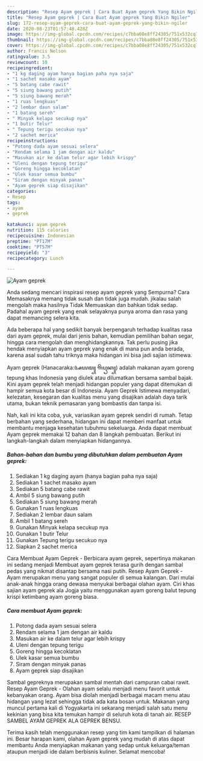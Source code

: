 ```yaml
---
description: "Resep Ayam geprek | Cara Buat Ayam geprek Yang Bikin Ngiler"
title: "Resep Ayam geprek | Cara Buat Ayam geprek Yang Bikin Ngiler"
slug: 172-resep-ayam-geprek-cara-buat-ayam-geprek-yang-bikin-ngiler
date: 2020-08-23T01:57:48.428Z
image: https://img-global.cpcdn.com/recipes/c7bba08e8ff24305/751x532cq70/ayam-geprek-foto-resep-utama.jpg
thumbnail: https://img-global.cpcdn.com/recipes/c7bba08e8ff24305/751x532cq70/ayam-geprek-foto-resep-utama.jpg
cover: https://img-global.cpcdn.com/recipes/c7bba08e8ff24305/751x532cq70/ayam-geprek-foto-resep-utama.jpg
author: Francis Nelson
ratingvalue: 3.5
reviewcount: 10
recipeingredient:
- "1 kg daging ayam hanya bagian paha nya saja"
- "1 sachet masako ayam"
- "5 batang cabe rawit"
- "5 siung bawang putih"
- "5 siung bawang merah"
- "1 ruas lengkuas"
- "2 lembar daun salam"
- "1 batang sereh"
- " Minyak kelapa secukup nya"
- "1 butir Telur"
- " Tepung terigu secukuo nya"
- "2 sachet merica"
recipeinstructions:
- "Potong dada ayam sesuai selera"
- "Rendam selama 1 jam dengan air kaldu"
- "Masukan air ke dalam telur agar lebih krispy"
- "Uleni dengan tepung terigu"
- "Goreng hingga kecoklatan"
- "Ulek kasar semua bumbu"
- "Siram dengan minyak panas"
- "Ayam geprek siap disajikan"
categories:
- Resep
tags:
- ayam
- geprek

katakunci: ayam geprek 
nutrition: 115 calories
recipecuisine: Indonesian
preptime: "PT17M"
cooktime: "PT57M"
recipeyield: "3"
recipecategory: Lunch

---
```



![Ayam geprek](https://img-global.cpcdn.com/recipes/c7bba08e8ff24305/751x532cq70/ayam-geprek-foto-resep-utama.jpg)

Anda sedang mencari inspirasi resep ayam geprek yang Sempurna? Cara Memasaknya memang tidak susah dan tidak juga mudah. jikalau salah mengolah maka hasilnya Tidak Memuaskan dan bahkan tidak sedap. Padahal ayam geprek yang enak selayaknya punya aroma dan rasa yang dapat memancing selera kita.

Ada beberapa hal yang sedikit banyak berpengaruh terhadap kualitas rasa dari ayam geprek, mulai dari jenis bahan, kemudian pemilihan bahan segar, hingga cara mengolah dan menghidangkannya. Tak perlu pusing jika hendak menyiapkan ayam geprek yang enak di mana pun anda berada, karena asal sudah tahu triknya maka hidangan ini bisa jadi sajian istimewa.

Ayam geprek (Hanacaraka:ꦄꦪꦩ꧀ ꦒꦼꦥꦽꦏ꧀) adalah makanan ayam goreng tepung khas Indonesia yang diulek atau dilumatkan bersama sambal bajak. Kini ayam geprek telah menjadi hidangan populer yang dapat ditemukan di hampir semua kota besar di Indonesia. Ayam Geprek Istimewa menyadari, kelezatan, kesegaran dan kualitas menu yang disajikan adalah daya tarik utama, bukan teknik pemasaran yang bombastis dan tanpa isi.


Nah, kali ini kita coba, yuk, variasikan ayam geprek sendiri di rumah. Tetap berbahan yang sederhana, hidangan ini dapat memberi manfaat untuk membantu menjaga kesehatan tubuhmu sekeluarga. Anda dapat membuat Ayam geprek memakai 12 bahan dan 8 langkah pembuatan. Berikut ini langkah-langkah dalam menyiapkan hidangannya.

<!--inarticleads1-->

##### Bahan-bahan dan bumbu yang dibutuhkan dalam pembuatan Ayam geprek:

1. Sediakan 1 kg daging ayam (hanya bagian paha nya saja)
1. Sediakan 1 sachet masako ayam
1. Sediakan 5 batang cabe rawit
1. Ambil 5 siung bawang putih
1. Sediakan 5 siung bawang merah
1. Gunakan 1 ruas lengkuas
1. Sediakan 2 lembar daun salam
1. Ambil 1 batang sereh
1. Gunakan  Minyak kelapa secukup nya
1. Gunakan 1 butir Telur
1. Gunakan  Tepung terigu secukuo nya
1. Siapkan 2 sachet merica


Cara Membuat Ayam Geprek - Berbicara ayam geprek, sepertinya makanan ini sedang menjadi Membuat ayam geprek terasa gurih dengan sambal pedas yang nikmat disantap bersama nasi putih. Resep Ayam Geprek - Ayam merupakan menu yang sangat populer di semua kalangan. Dari mulai anak-anak hingga orang dewasa menyukai berbagai olahan ayam. Ciri khas sajian ayam geprek ala Jogja yaitu menggunakan ayam goreng balut tepung krispi ketimbang ayam goreng biasa. 

<!--inarticleads2-->

##### Cara membuat Ayam geprek:

1. Potong dada ayam sesuai selera
1. Rendam selama 1 jam dengan air kaldu
1. Masukan air ke dalam telur agar lebih krispy
1. Uleni dengan tepung terigu
1. Goreng hingga kecoklatan
1. Ulek kasar semua bumbu
1. Siram dengan minyak panas
1. Ayam geprek siap disajikan


Sambal gepreknya merupakan sambal mentah dari campuran cabai rawit. Resep Ayam Geprek - Olahan ayam selalu menjadi menu favorit untuk kebanyakan orang. Ayam bisa diolah menjadi berbagai macam menu atau hidangan yang lezat sehingga tidak ada kata bosan untuk. Makanan yang muncul pertama kali di Yogyakarta ini sekarang menjadi salah satu menu kekinian yang bisa kita temukan hampir di seluruh kota di tanah air. RESEP SAMBEL AYAM GEPREK ALA GEPREK BENSU. 

Terima kasih telah menggunakan resep yang tim kami tampilkan di halaman ini. Besar harapan kami, olahan Ayam geprek yang mudah di atas dapat membantu Anda menyiapkan makanan yang sedap untuk keluarga/teman ataupun menjadi ide dalam berbisnis kuliner. Selamat mencoba!
